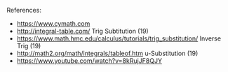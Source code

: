 References:

- https://www.cymath.com
- http://integral-table.com/
Trig Subtitution (19)
- https://www.math.hmc.edu/calculus/tutorials/trig_substitution/
Inverse Trig (19)
- http://math2.org/math/integrals/tableof.htm
u-Substitution (19)
- https://www.youtube.com/watch?v=8kRujJF8QJY